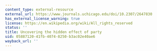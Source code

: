 ```yaml
---
content_type: external-resource
external_url: https://www.journals.uchicago.edu/doi/10.2307/2647830
has_external_license_warning: true
license: https://en.wikipedia.org/wiki/All_rights_reserved
status: ''
title: Uncovering the hidden effect of party
uid: 05887120-41fb-4074-8250-b3ac02e40ae6
wayback_url: ''
---
```

